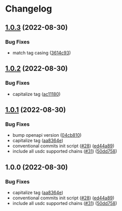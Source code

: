 # Changelog

## [1.0.3](https://github.com/ashutosh-ukey/openapi-internal/compare/v1.0.2...v1.0.3) (2022-08-30)


### Bug Fixes

* match tag casing ([3614c93](https://github.com/ashutosh-ukey/openapi-internal/commit/3614c937043bcf1df563252eafb2905ab5a4de20))

## [1.0.2](https://github.com/ashutosh-ukey/openapi-internal/compare/v1.0.1...v1.0.2) (2022-08-30)


### Bug Fixes

* capitalize tag ([ac11180](https://github.com/ashutosh-ukey/openapi-internal/commit/ac11180fa379e719ca60dfe5b887d41291309ee0))

## [1.0.1](https://github.com/ashutosh-ukey/openapi-internal/compare/v1.0.0...v1.0.1) (2022-08-30)


### Bug Fixes

* bump openapi version ([04cb810](https://github.com/ashutosh-ukey/openapi-internal/commit/04cb810f849d14fdb4c3cc6de07331f709133f6c))
* capitalize tag ([aa8364e](https://github.com/ashutosh-ukey/openapi-internal/commit/aa8364e659fef17d7cf4017c0fa939b70aafab32))
* conventional commits init script ([#28](https://github.com/ashutosh-ukey/openapi-internal/issues/28)) ([ed44a89](https://github.com/ashutosh-ukey/openapi-internal/commit/ed44a8904140614aab967ca2eb46e974448b36f4))
* include all usdc supported chains ([#31](https://github.com/ashutosh-ukey/openapi-internal/issues/31)) ([50dd758](https://github.com/ashutosh-ukey/openapi-internal/commit/50dd758b542624df6a85b94b7f8cda5726b8abaa))

## 1.0.0 (2022-08-30)


### Bug Fixes

* capitalize tag ([aa8364e](https://github.com/ashutosh-ukey/openapi-internal/commit/aa8364e659fef17d7cf4017c0fa939b70aafab32))
* conventional commits init script ([#28](https://github.com/ashutosh-ukey/openapi-internal/issues/28)) ([ed44a89](https://github.com/ashutosh-ukey/openapi-internal/commit/ed44a8904140614aab967ca2eb46e974448b36f4))
* include all usdc supported chains ([#31](https://github.com/ashutosh-ukey/openapi-internal/issues/31)) ([50dd758](https://github.com/ashutosh-ukey/openapi-internal/commit/50dd758b542624df6a85b94b7f8cda5726b8abaa))
